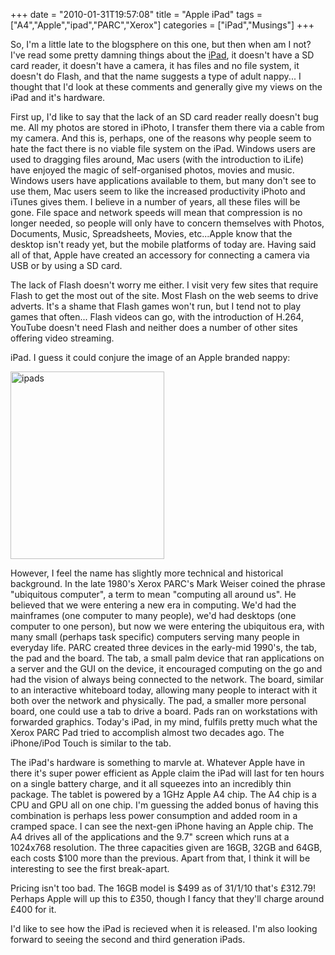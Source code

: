 +++
date = "2010-01-31T19:57:08"
title = "Apple iPad"
tags = ["A4","Apple","ipad","PARC","Xerox"]
categories = ["iPad","Musings"]
+++

So, I'm a little late to the blogsphere on this one, but then when am I not? I've read some pretty damning things about the [iPad][1], it doesn't have a SD card reader, it doesn't have a camera, it has files and no file system, it doesn't do Flash, and that the name suggests a type of adult nappy...
I thought that I'd look at these comments and generally give my views on the iPad and it's hardware.

First up, I'd like to say that the lack of an SD card reader really doesn't bug me. All my photos are stored in iPhoto, I transfer them there via a cable from my camera. And this is, perhaps, one of the reasons why people seem to hate the fact there is no viable file system on the iPad. Windows users are used to dragging files around, Mac users (with the introduction to iLife) have enjoyed the magic of self-organised photos, movies and music. Windows users have applications available to them, but many don't see to use them, Mac users seem to like the increased productivity iPhoto and iTunes gives them.
I believe in a number of years, all these files will be gone. File space and network speeds will mean that compression is no longer needed, so people will only have to concern themselves with Photos, Documents, Music, Spreadsheets, Movies, etc...Apple know that the desktop isn't ready yet, but the mobile platforms of today are.
Having said all of that, Apple have created an accessory for connecting a camera via USB or by using a SD card.

The lack of Flash doesn't worry me either. I visit very few sites that require Flash to get the most out of the site. Most Flash on the web seems to drive adverts. It's a shame that Flash games won't run, but I tend not to play games that often...
Flash videos can go, with the introduction of H.264, YouTube doesn't need Flash and neither does a number of other sites offering video streaming.

iPad. I guess it could conjure the image of an Apple branded nappy:


[<img src="http://hashbang0.com/wp-content/uploads/2010/07/ipads-246x300.jpg" width="246" height="300" class="size-medium wp-image-1088 aligncenter" title="ipads" />][2]



However, I feel the name has slightly more technical and historical background.
In the late 1980's Xerox PARC's Mark Weiser coined the phrase "ubiquitous computer", a term to mean "computing all around us". He believed that we were entering a new era in computing. We'd had the mainframes (one computer to many people), we'd had desktops (one computer to one person), but now we were entering the ubiquitous era, with many small (perhaps task specific) computers serving many people in everyday life.
PARC created three devices in the early-mid 1990's, the tab, the pad and the board.
The tab, a small palm device that ran applications on a server and the GUI on the device, it encouraged computing on the go and had the vision of always being connected to the network.
The board, similar to an interactive whiteboard today, allowing many people to interact with it both over the network and physically.
The pad, a smaller more personal board, one could use a tab to drive a board. Pads ran on workstations with forwarded graphics.
Today's iPad, in my mind, fulfils pretty much what the Xerox PARC Pad tried to accomplish almost two decades ago. The iPhone/iPod Touch is similar to the tab.

The iPad's hardware is something to marvle at. Whatever Apple have in there it's super power efficient as Apple claim the iPad will last for ten hours on a single battery charge, and it all squeezes into an incredibly thin package.
The tablet is powered by a 1GHz Apple A4 chip. The A4 chip is a CPU and GPU all on one chip. I'm guessing the added bonus of having this combination is perhaps less power consumption and added room in a cramped space. I can see the next-gen iPhone having an Apple chip. The A4 drives all of the applications and the 9.7" screen which runs at a 1024x768 resolution.
The three capacities given are 16GB, 32GB and 64GB, each costs $100 more than the previous.
Apart from that, I think it will be interesting to see the first break-apart.

Pricing isn't too bad. The 16GB model is $499 as of 31/1/10 that's £312.79! Perhaps Apple will up this to £350, though I fancy that they'll charge around £400 for it.

I'd like to see how the iPad is recieved when it is released. I'm also looking forward to seeing the second and third generation iPads.

  [1]: http://www.apple.com/uk/ipad/
  [2]: http://hashbang0.com/wp-content/uploads/2010/07/ipads.jpg
